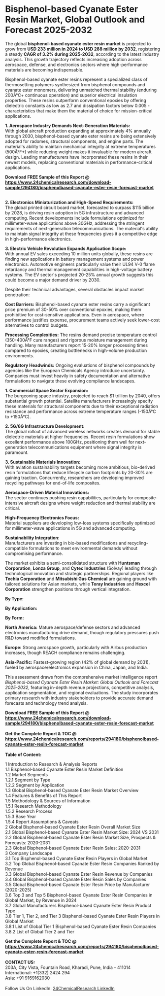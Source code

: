 <h1>Bisphenol-based Cyanate Ester Resin Market, Global Outlook and Forecast 2025-2032</h1><p>The global <strong>bisphenol-based cyanate ester resin market</strong> is projected to grow from <strong>USD 233 million in 2024 to USD 288 million by 2032</strong>, registering a steady <strong>CAGR of 3.2% during 2025-2032</strong>, according to the latest industry analysis. This growth trajectory reflects increasing adoption across aerospace, defense, and electronics sectors where high-performance materials are becoming indispensable.</p><p>Bisphenol-based cyanate ester resins represent a specialized class of thermosetting polymers synthesized from bisphenol compounds and cyanate ester monomers, delivering unmatched thermal stability (enduring 200Â°C+ continuous operation) and superior electrical insulation properties. These resins outperform conventional epoxies by offering dielectric constants as low as 2.7 and dissipation factors below 0.005 - characteristics that make them the material of choice for mission-critical applications.</p><p><strong>1. Aerospace Industry Demands Next-Generation Materials:</strong><br>
With global aircraft production expanding at approximately 4% annually through 2030, bisphenol-based cyanate ester resins are being extensively adopted for radomes, structural components, and engine parts. The material's ability to maintain mechanical integrity at extreme temperatures (500Â°F+) while reducing weight makes it invaluable for modern aircraft design. Leading manufacturers have incorporated these resins in their newest models, replacing conventional materials in performance-critical applications.</p><div><b>Download FREE Sample of this Report @ 
            <a href="https://www.24chemicalresearch.com/download-sample/294180/bisphenolbased-cyanate-ester-resin-forecast-market">
            https://www.24chemicalresearch.com/download-sample/294180/bisphenolbased-cyanate-ester-resin-forecast-market</a></b></div><br><p><strong>2. Electronics Miniaturization and High-Speed Requirements:</strong><br>
The global printed circuit board market, forecasted to surpass $115 billion by 2028, is driving resin adoption in 5G infrastructure and advanced computing. Recent developments include formulations optimized for millimeter-wave applications above 30GHz, addressing the stringent requirements of next-generation telecommunications. The material's ability to maintain signal integrity at these frequencies gives it a competitive edge in high-performance electronics.</p><p><strong>3. Electric Vehicle Revolution Expands Application Scope:</strong><br>
With annual EV sales exceeding 10 million units globally, these resins are finding new applications in battery management systems and power electronics. Automotive engineers particularly value their UL94 V-0 flame retardancy and thermal management capabilities in high-voltage battery systems. The EV sector's projected 20-25% annual growth suggests this could become a major demand driver by 2030.</p><p>Despite their technical advantages, several obstacles impact market penetration:</p><p><strong>Cost Barriers:</strong> Bisphenol-based cyanate ester resins carry a significant price premium of 30-50% over conventional epoxies, making them prohibitive for cost-sensitive applications. Even in aerospace, where performance justifies expense, procurement teams actively seek lower-cost alternatives to control budgets.</p><p><strong>Processing Complexities:</strong> The resins demand precise temperature control (350-400Â°F cure ranges) and rigorous moisture management during handling. Many manufacturers report 15-20% longer processing times compared to epoxies, creating bottlenecks in high-volume production environments.</p><p><strong>Regulatory Headwinds:</strong> Ongoing evaluations of bisphenol compounds by agencies like the European Chemicals Agency introduce uncertainty. Companies must invest heavily in safety documentation and alternative formulations to navigate these evolving compliance landscapes.</p><p><strong>1. Commercial Space Sector Expansion:</strong><br>
The burgeoning space industry, projected to reach $1 trillion by 2040, offers substantial growth potential. Satellite manufacturers increasingly specify these materials for structural components due to their exceptional radiation resistance and performance across extreme temperature ranges (-150Â°C to +150Â°C).</p><p><strong>2. 5G/6G Infrastructure Development:</strong><br>
The global rollout of advanced wireless networks creates demand for stable dielectric materials at higher frequencies. Recent resin formulations show excellent performance above 100GHz, positioning them well for next-generation telecommunications equipment where signal integrity is paramount.</p><p><strong>3. Sustainable Materials Innovation:</strong><br>
With aviation sustainability targets becoming more ambitious, bio-derived resin formulations that reduce lifecycle carbon footprints by 20-30% are gaining traction. Concurrently, researchers are developing improved recycling pathways for end-of-life composites.</p><p><strong>Aerospace-Driven Material Innovations:</strong><br>
	The sector continues pushing resin capabilities, particularly for composite-intensive aircraft designs where weight reduction and thermal stability are critical.</p><p><strong>High-Frequency Electronics Focus:</strong><br>
	Material suppliers are developing low-loss systems specifically optimized for millimeter-wave applications in 5G and advanced computing.</p><p><strong>Sustainability Integration:</strong><br>
	Manufacturers are investing in bio-based modifications and recycling-compatible formulations to meet environmental demands without compromising performance.</p><p>The market exhibits a semi-consolidated structure with <strong>Huntsman Corporation</strong>, <strong>Lonza Group</strong>, and <strong>Cytec Industries</strong> (Solvay) leading through technological innovation and strategic partnerships. Regional players like <strong>Techia Corporation</strong> and <strong>Mitsubishi Gas Chemical</strong> are gaining ground with tailored solutions for Asian markets, while <strong>Toray Industries</strong> and <strong>Hexcel Corporation</strong> strengthen positions through vertical integration.</p><p><strong>By Type:</strong></p><p><strong>By Application:</strong></p><p><strong>By Form:</strong></p><p><strong>North America:</strong> Mature aerospace/defense sectors and advanced electronics manufacturing drive demand, though regulatory pressures push R&amp;D toward modified formulations.</p><p><strong>Europe:</strong> Strong aerospace growth, particularly with Airbus production increases, though REACH compliance remains challenging.</p><p><strong>Asia-Pacific:</strong> Fastest-growing region (42% of global demand by 2031), fueled by aerospace/electronics expansion in China, Japan, and India.</p><p>This assessment draws from the comprehensive market intelligence report <em>Bisphenol-based Cyanate Ester Resin Market: Global Outlook and Forecast 2025-2032</em>, featuring in-depth revenue projections, competitive analysis, application segmentation, and regional evaluations. The study incorporates primary research with industry stakeholders to provide accurate demand forecasts and technology trend analysis.</p><div><b>Download FREE Sample of this Report @ 
            <a href="https://www.24chemicalresearch.com/download-sample/294180/bisphenolbased-cyanate-ester-resin-forecast-market">
            https://www.24chemicalresearch.com/download-sample/294180/bisphenolbased-cyanate-ester-resin-forecast-market</a></b></div><br><div><b>Get the Complete Report & TOC @ 
            <a href="https://www.24chemicalresearch.com/reports/294180/bisphenolbased-cyanate-ester-resin-forecast-market">
            https://www.24chemicalresearch.com/reports/294180/bisphenolbased-cyanate-ester-resin-forecast-market</a></b></div><br>
            <b>Table of Content:</b><p>1 Introduction to Research & Analysis Reports<br />
 1.1 Bisphenol-based Cyanate Ester Resin Market Definition<br />
 1.2 Market Segments<br />
 1.2.1 Segment by Type<br />
 1.2.2 Segment by Application<br />
 1.3 Global Bisphenol-based Cyanate Ester Resin Market Overview<br />
 1.4 Features & Benefits of This Report<br />
 1.5 Methodology & Sources of Information<br />
 1.5.1 Research Methodology<br />
 1.5.2 Research Process<br />
 1.5.3 Base Year<br />
 1.5.4 Report Assumptions & Caveats<br />
2 Global Bisphenol-based Cyanate Ester Resin Overall Market Size<br />
 2.1 Global Bisphenol-based Cyanate Ester Resin Market Size: 2024 VS 2031<br />
 2.2 Global Bisphenol-based Cyanate Ester Resin Market Size, Prospects & Forecasts: 2020-2031<br />
 2.3 Global Bisphenol-based Cyanate Ester Resin Sales: 2020-2031<br />
3 Company Landscape<br />
 3.1 Top Bisphenol-based Cyanate Ester Resin Players in Global Market<br />
 3.2 Top Global Bisphenol-based Cyanate Ester Resin Companies Ranked by Revenue<br />
 3.3 Global Bisphenol-based Cyanate Ester Resin Revenue by Companies<br />
 3.4 Global Bisphenol-based Cyanate Ester Resin Sales by Companies<br />
 3.5 Global Bisphenol-based Cyanate Ester Resin Price by Manufacturer (2020-2025)<br />
 3.6 Top 3 and Top 5 Bisphenol-based Cyanate Ester Resin Companies in Global Market, by Revenue in 2024<br />
 3.7 Global Manufacturers Bisphenol-based Cyanate Ester Resin Product Type<br />
 3.8 Tier 1, Tier 2, and Tier 3 Bisphenol-based Cyanate Ester Resin Players in Global Market<br />
 3.8.1 List of Global Tier 1 Bisphenol-based Cyanate Ester Resin Companies<br />
 3.8.2 List of Global Tier 2 and Tier</p><div><b>Get the Complete Report & TOC @ 
            <a href="https://www.24chemicalresearch.com/reports/294180/bisphenolbased-cyanate-ester-resin-forecast-market">
            https://www.24chemicalresearch.com/reports/294180/bisphenolbased-cyanate-ester-resin-forecast-market</a></b></div><br><b>CONTACT US:</b><br>
            203A, City Vista, Fountain Road, Kharadi, Pune, India - 411014<br>
            International: +1(332) 2424 294<br>
            Asia: +91 9169162030 <br><br>
            Follow Us On LinkedIn: <a href="https://www.linkedin.com/company/24chemicalresearch/">24ChemicalResearch LinkedIn</a>